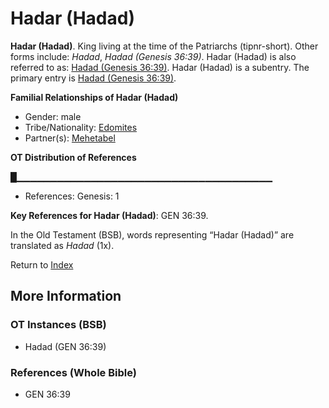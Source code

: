 # Hadar (Hadad)
**Hadar (Hadad)**. 
King living at the time of the Patriarchs (tipnr-short). 
Other forms include: 
*Hadad*, *Hadad (Genesis 36:39)*. 
Hadar (Hadad) is also referred to as: 
[Hadad (Genesis 36:39)](Hadad.2.md). 
Hadar (Hadad) is a subentry. The primary entry is 
[Hadad (Genesis 36:39)](Hadad.2.md). 




**Familial Relationships of Hadar (Hadad)**


* Gender: male
* Tribe/Nationality: [Edomites](../../../groups/md/acai/Edom.md)
* Partner(s): [Mehetabel](Mehetabel.md)


**OT Distribution of References**

█▁▁▁▁▁▁▁▁▁▁▁▁▁▁▁▁▁▁▁▁▁▁▁▁▁▁▁▁▁▁▁▁▁▁▁▁▁▁
* References: Genesis: 1



**Key References for Hadar (Hadad)**: 
GEN 36:39. 


In the Old Testament (BSB), words representing “Hadar (Hadad)” are translated as 
*Hadad* (1x). 




Return to [Index](00-Index.md)

## More Information

### OT Instances (BSB)

* Hadad (GEN 36:39)



### References (Whole Bible)

* GEN 36:39



